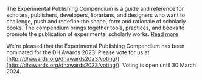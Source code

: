 The Experimental Publishing Compendium is a guide and reference for scholars, publishers, developers, librarians, and designers who want to challenge, push and redefine the shape, form and rationale of scholarly books. The compendium brings together tools, practices, and books to promote the publication of experimental scholarly works. [Read more](/about)

We're pleased that the Experimental Publishing Compendium has been nominated for the DH Awards 2023! Please vote for us at [http://dhawards.org/dhawards2023/voting/](http://dhawards.org/dhawards2023/voting/). Voting is open until 30 March 2024.